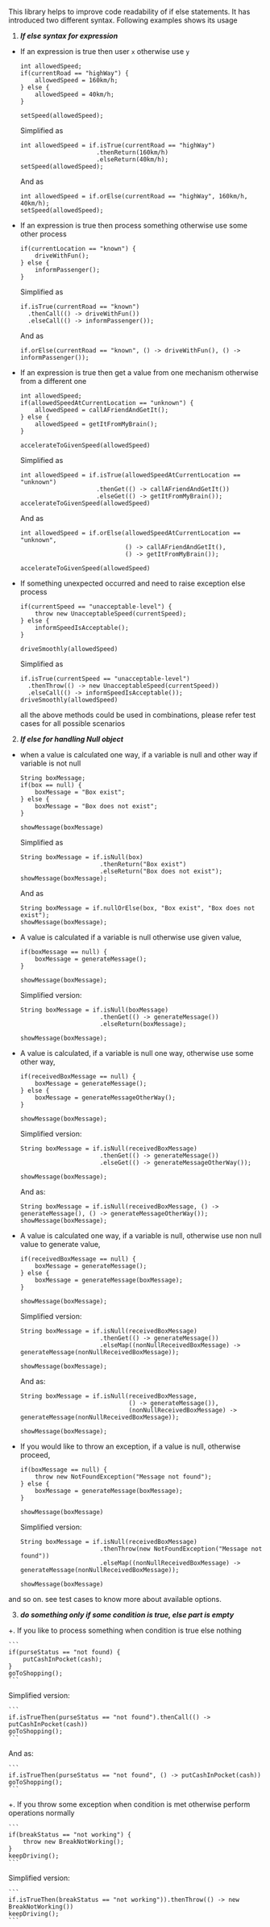 This library helps to improve code readability of if else statements. It has introduced two different syntax. Following
examples shows its usage


1. __*If else syntax for expression*__

+ If an expression is true then user `x` otherwise use `y`
    ```
    int allowedSpeed;
    if(currentRoad == "highWay") {
        allowedSpeed = 160km/h;
    } else {
        allowedSpeed = 40km/h;    
    }
    
    setSpeed(allowedSpeed);
    ```
    
    Simplified as
    ```
    int allowedSpeed = if.isTrue(currentRoad == "highWay")
                         .thenReturn(160km/h)
                         .elseReturn(40km/h);
    setSpeed(allowedSpeed);
    ```
    And as
    ```
    int allowedSpeed = if.orElse(currentRoad == "highWay", 160km/h, 40km/h);
    setSpeed(allowedSpeed);
    ```

+ If an expression is true then process something otherwise use some other process
    ```
    if(currentLocation == "known") {
        driveWithFun();
    } else {
        informPassenger();    
    }
    ```
    
    Simplified as
    ```
    if.isTrue(currentRoad == "known")
      .thenCall(() -> driveWithFun())
      .elseCall(() -> informPassenger());
    ```

    And as
    ```
    if.orElse(currentRoad == "known", () -> driveWithFun(), () -> informPassenger());
    ```

+ If an expression is true then get a value from one mechanism otherwise from a different one 
    ```
    int allowedSpeed;
    if(allowedSpeedAtCurrentLocation == "unknown") {
        allowedSpeed = callAFriendAndGetIt();
    } else {
        allowedSpeed = getItFromMyBrain();
    }
    
    accelerateToGivenSpeed(allowedSpeed)
    ```
    
    Simplified as
    ```
    int allowedSpeed = if.isTrue(allowedSpeedAtCurrentLocation == "unknown")
                         .thenGet(() -> callAFriendAndGetIt())
                         .elseGet(() -> getItFromMyBrain());
    accelerateToGivenSpeed(allowedSpeed)
    ```
    
    And as
    ```
    int allowedSpeed = if.orElse(allowedSpeedAtCurrentLocation == "unknown",
                                 () -> callAFriendAndGetIt(),
                                 () -> getItFromMyBrain());

    accelerateToGivenSpeed(allowedSpeed)
    ```

+ If something unexpected occurred and need to raise exception else process
    ```
    if(currentSpeed == "unacceptable-level") {
        throw new UnacceptableSpeed(currentSpeed);
    } else {
        informSpeedIsAcceptable();
    }
    
    driveSmoothly(allowedSpeed)
    ```
    
    Simplified as
    ```
    if.isTrue(currentSpeed == "unacceptable-level")
      .thenThrow(() -> new UnacceptableSpeed(currentSpeed))
      .elseCall(() -> informSpeedIsAcceptable());
    driveSmoothly(allowedSpeed)
    ```
    
    all the above methods could be used in combinations, please refer test cases for all possible scenarios

2. __*If else for handling Null object*__

+ when a value is calculated one way, if a variable is null and other way if variable is not null
    ```
    String boxMessage;
    if(box == null) {
        boxMessage = "Box exist";
    } else {
        boxMessage = "Box does not exist";
    }
    
    showMessage(boxMessage)
    ```
    
    Simplified as
    ```
    String boxMessage = if.isNull(box)
                          .thenReturn("Box exist")
                          .elseReturn("Box does not exist");
    showMessage(boxMessage);
    ```
    
    And as
    ```
    String boxMessage = if.nullOrElse(box, "Box exist", "Box does not exist");
    showMessage(boxMessage);
    ```

+ A value is calculated if a variable is null otherwise use given value,
    ```
    if(boxMessage == null) {
        boxMessage = generateMessage();
    }
    
    showMessage(boxMessage);
    ```
    
    Simplified version:
    ```
    String boxMessage = if.isNull(boxMessage)
                          .thenGet(() -> generateMessage())
                          .elseReturn(boxMessage);
    
    showMessage(boxMessage);
    ```

+ A value is calculated, if a variable is null one way, otherwise use some other way,
    ```
    if(receivedBoxMessage == null) {
        boxMessage = generateMessage();
    } else {
        boxMessage = generateMessageOtherWay();
    }
    
    showMessage(boxMessage);
    ```
    
    Simplified version:
    ```
    String boxMessage = if.isNull(receivedBoxMessage)
                          .thenGet(() -> generateMessage())
                          .elseGet(() -> generateMessageOtherWay());
    
    showMessage(boxMessage);
    ```
    
    And as:
    ```
    String boxMessage = if.isNull(receivedBoxMessage, () -> generateMessage(), () -> generateMessageOtherWay());    
    showMessage(boxMessage);
    ```

+ A value is calculated one way, if a variable is null, otherwise use non null value to generate value,
    ```
    if(receivedBoxMessage == null) {
        boxMessage = generateMessage();
    } else {
        boxMessage = generateMessage(boxMessage);
    }
    
    showMessage(boxMessage);
    ```
    
    Simplified version:
    ```
    String boxMessage = if.isNull(receivedBoxMessage)
                          .thenGet(() -> generateMessage())
                          .elseMap((nonNullReceivedBoxMessage) -> generateMessage(nonNullReceivedBoxMessage));
    
    showMessage(boxMessage);
    ```

    And as:
    ```
    String boxMessage = if.isNull(receivedBoxMessage,
                                  () -> generateMessage()),
                                  (nonNullReceivedBoxMessage) -> generateMessage(nonNullReceivedBoxMessage));

    showMessage(boxMessage);
    ```

+ If you would like to throw an exception, if a value is null, otherwise proceed,
    ```
    if(boxMessage == null) {
        throw new NotFoundException("Message not found");
    } else {
        boxMessage = generateMessage(boxMessage);
    }
    
    showMessage(boxMessage)
    ```

    Simplified version:
    ```
    String boxMessage = if.isNull(receivedBoxMessage)
                          .thenThrow(new NotFoundException("Message not found"))
                          .elseMap((nonNullReceivedBoxMessage) -> generateMessage(nonNullReceivedBoxMessage));
    
    showMessage(boxMessage)
    ```

and so on. see test cases to know more about available options.

3. __*do something only if some condition is true, else part is empty*__

+. If you like to process something when condition is true else nothing

    ```
    if(purseStatus == "not found) {
        putCashInPocket(cash);
    }
    goToShopping();
    ```

Simplified version:

    ```
    if.isTrueThen(purseStatus == "not found").thenCall(() -> putCashInPocket(cash))
    goToShopping();
    ```
And as:

    ```
    if.isTrueThen(purseStatus == "not found", () -> putCashInPocket(cash))
    goToShopping();
    ```

+. If you throw some exception when condition is met otherwise perform operations normally

    ```
    if(breakStatus == "not working") {
        throw new BreakNotWorking();
    }
    keepDriving();
    ```

Simplified version:

    ```
    if.isTrueThen(breakStatus == "not working")).thenThrow(() -> new BreakNotWorking())
    keepDriving();
    ```
